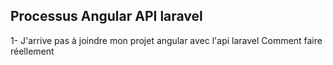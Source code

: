 ## Processus Angular API laravel

1- J'arrive pas à joindre mon projet angular avec l'api laravel 
Comment faire réellement